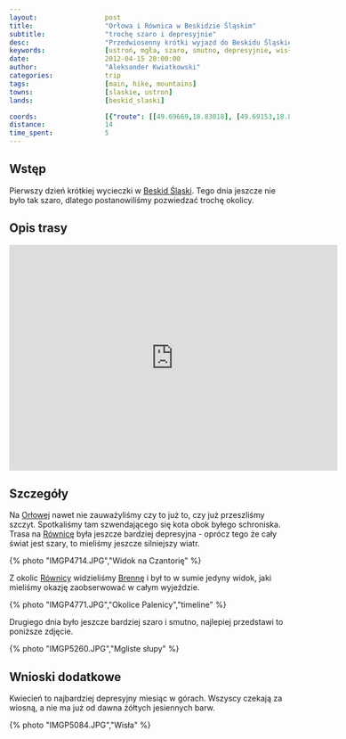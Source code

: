 ```yaml
---
layout:                 post
title:                  "Orłowa i Równica w Beskidzie Śląskim"
subtitle:               "trochę szaro i depresyjnie"
desc:                   "Przedwiosenny krótki wyjazd do Beskidu Śląskiego podczas mało optymistycznej pogody. Krótki spacer na Orłową i Równicę."
keywords:               [ustroń, mgła, szaro, smutno, depresyjnie, wisła]
date:                   2012-04-15 20:00:00
author:                 "Aleksander Kwiatkowski"
categories:             trip
tags:                   [main, hike, mountains]
towns:                  [slaskie, ustron]
lands:                  [beskid_slaski]

coords:                 [{"route": [[49.69669,18.83018], [49.69153,18.83769], [49.70008,18.86207], [49.69658,18.87889], [49.72089,18.86404], [49.71801,18.84559], [49.69742,18.83443]], "type": "hike"}, {"route": [[49.79264,18.78941], [49.76482,18.77361], [49.74474,18.74666], [49.74125,18.74846], [49.72810,18.80623], [49.71762,18.82013], [49.69669,18.83018]], "type": "train"}]
distance:               14
time_spent:             5
---
```


[wiki-beskid-slaski]:         https://pl.wikipedia.org/wiki/Beskid_%C5%9Al%C4%85ski
[wiki-orlowa]:                https://pl.wikipedia.org/wiki/Or%C5%82owa_(g%C3%B3ra)
[wiki-rownica]:               https://pl.wikipedia.org/wiki/R%C3%B3wnica
[wiki-brenna]:                https://pl.wikipedia.org/wiki/Brenna

Wstęp
-----

Pierwszy dzień krótkiej wycieczki w [Beskid Śląski][wiki-beskid-slaski]. Tego dnia jeszcze nie było tak szaro, dlatego postanowiliśmy
pozwiedzać trochę okolicy.

Opis trasy
----------

<iframe height='405' width='590' frameborder='0' allowtransparency='true' scrolling='no' src='https://www.strava.com/activities/167091224/embed/8fc719f1c22503f4d44a716ee2180234a3138cfe'></iframe>

Szczegóły
---------

Na [Orłowej][wiki-orlowa] nawet nie zauważyliśmy czy to już to, czy już przeszliśmy szczyt.
Spotkaliśmy tam szwendającego się kota
obok byłego schroniska. Trasa na [Równicę][wiki-rownica] była jeszcze bardziej depresyjna -
oprócz tego że cały świat jest szary, to mieliśmy jeszcze silniejszy wiatr.

{% photo "IMGP4714.JPG","Widok na Czantorię" %}

Z okolic [Równicy][wiki-rownica] widzieliśmy [Brennę][wiki-brenna]
i był to w sumie jedyny widok, jaki mieliśmy okazję zaobserwować w całym wyjeździe.

{% photo "IMGP4771.JPG","Okolice Palenicy","timeline" %}

Drugiego dnia było jeszcze bardziej szaro i smutno, najlepiej przedstawi to poniższe zdjęcie.

{% photo "IMGP5260.JPG","Mgliste słupy" %}


Wnioski dodatkowe
-----------------

Kwiecień to najbardziej depresyjny miesiąc w górach. Wszyscy czekają za wiosną,
a nie ma już od dawna żółtych jesiennych barw.

{% photo "IMGP5084.JPG","Wisła" %}
